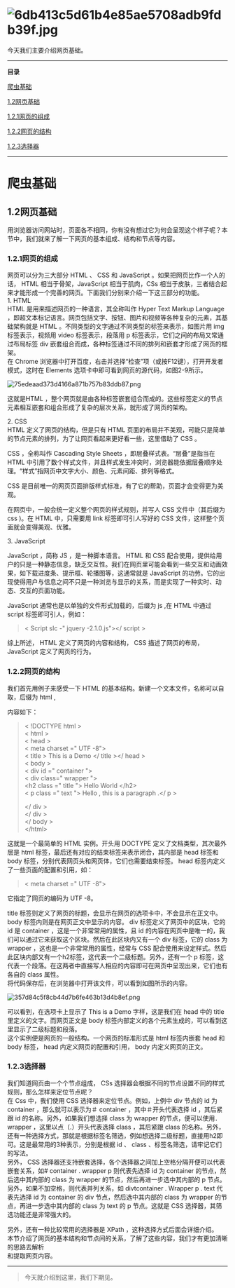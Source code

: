 # ![6db413c5d61b4e85ae5708adb9fdb39f.jpg](https://img-blog.csdnimg.cn/6db413c5d61b4e85ae5708adb9fdb39f.jpg)

今天我们主要介绍网页基础。

---

**目录**

[爬虫基础](#%E7%88%AC%E8%99%AB%E5%9F%BA%E7%A1%80)

[1.2网页基础](#1.2%E7%BD%91%E9%A1%B5%E5%9F%BA%E7%A1%80)

[1.2.1网页的组成](#1.2.1%E7%BD%91%E9%A1%B5%E7%9A%84%E7%BB%84%E6%88%90)

[1.2.2网页的结构](#1.2.2%E7%BD%91%E9%A1%B5%E7%9A%84%E7%BB%93%E6%9E%84)

[1.2.3选择器](#1.2.3%E9%80%89%E6%8B%A9%E5%99%A8)

---

# 爬虫基础

## 1.2网页基础

用浏览器访问网站时，页面各不相同，你有没有想过它为何会呈现这个样子呢？本节中，我们就来了解一下网页的基本组成、结构和节点等内容。

### 1.2.1网页的组成

网页可以分为三大部分 HTML 、 CSS 和 JavaScript 。如果把网页比作一个人的话， HTML 相当于骨架，JavaScript 相当于肌肉，CSs 相当于皮肤，三者结合起来才能形成一个完善的网页。下面我们分别来介绍一下这三部分的功能。  
1\. HTML  
HTML 是用来描述网页的一种语言，其全称叫作 Hyper Text Markup Language ，即超文本标记语言。网页包括文字、按钮、图片和视频等各种复杂的元素，其基础架构就是 HTML 。不同类型的文字通过不同类型的标签来表示，如图片用 img 标签表示，视频用 video 标签表示，段落用 p 标签表示，它们之间的布局又常通过布局标签 div 嵌套组合而成，各种标签通过不同的排列和嵌套才形成了网页的框架。  
在 Chrome 浏览器中打开百度，右击并选择“检查”项（或按F12键），打开开发者模式，这时在 Elements 选项卡中即可看到网页的源代码，如图2-9所示。

![75edeaad373d4166a871b757b83ddb87.png](https://img-blog.csdnimg.cn/75edeaad373d4166a871b757b83ddb87.png)

这就是HTML ，整个网页就是由各种标签嵌套组合而成的。这些标签定义的节点元素相互嵌套和组合形成了复杂的层次关系，就形成了网页的架构。

2\. CSS  
HTML 定义了网页的结构，但是只有 HTML 页面的布局并不美观，可能只是简单的节点元素的排列，为了让网页看起来更好看一些，这里借助了 CSS 。

CSS ，全称叫作 Cascading Style Sheets ，即层叠样式表。“层叠”是指当在 HTML 中引用了数个样式文件，并且样式发生冲突时，浏览器能依据层叠顺序处理。“样式”指网页中文字大小、颜色、元素间距、排列等格式。

CSS 是目前唯一的网页页面排版样式标准，有了它的帮助，页面才会变得更为美观。

在网页中，一般会统一定义整个网页的样式规则，并写人 CSS 文件中（其后缀为 css \)。在 HTML 中，只需要用 link 标签即可引人写好的 CSS 文件，这样整个页面就会变得美观、优雅。

3\. JavaScript

JavaScript ，简称 JS ，是一种脚本语言。 HTML 和 CSS 配合使用，提供给用户的只是一种静态信息，缺乏交互性。我们在网页里可能会看到一些交互和动画效果，如下载进度条、提示框、轮播图等，这通常就是 JavaScript 的功劳。它的出现使得用户与信息之间不只是一种浏览与显示的关系，而是实现了一种实时、动态、交互的页面功能。

JavaScript 通常也是以单独的文件形式加载的，后缀为 js ,在 HTML 中通过 script 标签即可引人，例如：

> \< Script sIc \-" jquery \-2.1.0.js">\</ script >

综上所述， HTML 定义了网页的内容和结构， CSS 描述了网页的布局， JavaScript 定义了网页的行为。

### 1.2.2网页的结构

我们首先用例子来感受一下 HTML 的基本结构。新建一个文本文件，名称可以自取，后缀为 html ,

内容如下：

>   
> \< \!DOCTYPE html >  
> \< html >  
> \< head >  
> \< meta charset =" UTF \-8">  
> \< title > This is a Demo \</ title >\</ head >  
> \< body >  
> \< div id =" container ">  
> \< div class=" wrapper ">  
> \<h2 class =" title "> Hello World \</h2>  
> \< p class =" text "> Hello , this is a paragraph .\</ p >
> 
> \</ div >  
> \</ div >  
> \</ body >  
> \</html>

这就是一个最简单的 HTML 实例。开头用 DOCTYPE 定义了文档类型，其次最外层是 html 标签，最后还有对应的结束标签来表示闭合，其内部是 head 标签和 body 标签，分别代表网页头和网页体，它们也需要结束标签。 head 标签内定义了一些页面的配置和引用，如：

>   
> \< meta charset =" UTF \-8">

它指定了网页的编码为 UTF \-8。

title 标签则定义了网页的标题，会显示在网页的选项卡中，不会显示在正文中。 body 标签内则是在网页正文中显示的内容。 div 标签定义了网页中的区块，它的 id 是 container ，这是一个非常常用的属性，且 id 的内容在网页中是唯一的，我们可以通过它来获取这个区块。然后在此区块内又有一个 div 标签，它的 class 为wrapper ，这也是一个非常常用的属性，经常与 CSS 配合使用来设定样式。然后此区块内部又有一个h2标签，这代表一个二级标题。另外，还有一个 p 标签，这代表一个段落。在这两者中直接写人相应的内容即可在网页中呈现出来，它们也有各自的 class 属性。  
将代码保存后，在浏览器中打开该文件，可以看到如图所示的内容。

![357d84c5f8cb44d7b6fe463b13d4b8ef.png](https://img-blog.csdnimg.cn/357d84c5f8cb44d7b6fe463b13d4b8ef.png)

可以看到，在选项卡上显示了 This is a Demo 字样，这是我们在 head 中的 title 里定义的文字。而网页正文是 body 标签内部定义的各个元素生成的，可以看到这里显示了二级标题和段落。  
这个实例便是网页的一般结构。一个网页的标准形式是 html 标签内嵌套 head 和 body 标签， head 内定义网页的配置和引用， body 内定义网页的正文。

### 1.2.3选择器

我们知道网页由一个个节点组成， CSs 选择器会根据不同的节点设置不同的样式规则，那么怎样来定位节点呢？  
在 Css 中，我们使用 CSS 选择器来定位节点。例如，上例中 div 节点的 id 为 container ，那么就可以表示为＃ container ，其中＃开头代表选择 id ，其后紧跟 id 的名称。另外，如果我们想选择 class 为 wrapper 的节点，便可以使用． wrapper ，这里以点（.）开头代表选择 class ，其后紧跟 class 的名称。另外，还有一种选择方式，那就是根据标签名筛选，例如想选择二级标题，直接用h2即可。这是最常用的3种表示，分别是根据 id 、 class 、标签名筛选，请牢记它们的写法。  
另外， CSS 选择器还支持嵌套选择，各个选择器之间加上空格分隔开便可以代表嵌套关系，如# container . wrapper p 则代表先选择 id 为 container 的节点，然后选中其内部的 class 为 wrapper 的节点，然后再进一步选中其内部的 p 节点。另外，如果不加空格，则代表并列关系，如 divtcontainer . Wrapper p . text 代表先选择 id 为 container 的 div 节点，然后选中其内部的 class 为 wrapper 的节点，再进一步选中其内部的 class 为 text 的 p 节点。这就是 CSS 选择器，其筛选功能还是非常强大的。

另外，还有一种比较常用的选择器是 XPath ，这种选择方式后面会详细介绍。  
本节介绍了网页的基本结构和节点间的关系，了解了这些内容，我们才有更加清晰的思路去解析  
和提取网页内容。

---

> 今天就介绍到这里，我们下期见。